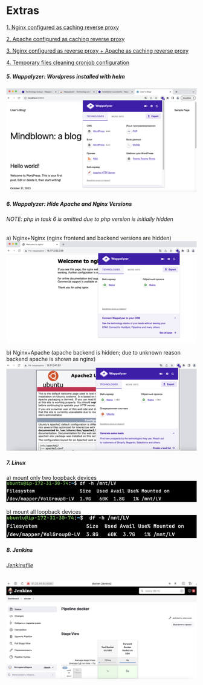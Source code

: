 # Extras

[1. Nginx configured as caching reverse proxy](nginx)

[2. Apache configured as caching reverse proxy](apache)

[3. Nginx configured as reverse proxy + Apache as caching reverse proxy](nginx+apache)

[4. Temporary files cleaning cronjob configuration](clean_14d_5mb.md)

##### 5. Wappalyzer: Wordpress installed with helm
![5. Wappalyzer: Wordpress installed with helm](wappalyzer/wordpress/wappalyzer-php.png)

##### 6. Wappalyzer: Hide Apache and Nginx Versions
###### NOTE: php in task 6 is omitted due to php version is initially hidden 

 a) Nginx+Nginx (nginx frontend and backend versions are hidden)
![6. Wappalyzer: Nginx+Nginx](wappalyzer/nginx/wappalyzer-nginx-hidden.png)

 b) Nginx+Apache (apache backend is hidden; due to unknown reason backend apache is shown as nginx)
![6. Wappalyzer: Nginx+Apache](wappalyzer/nginx+apache/wappalyzer-nginx+apache-hidden.png)

##### 7. Linux

 a) mount only two loopback devices
![7. 1](linux/linux-1.png)

 b) mount all loopback devices
![7. 2](linux/linux-2.png)

##### 8. Jenkins
###### [Jenkinsfile](jenkins/Jenkinsfile)

![8. Jenkins](jenkins/jenkins.png)